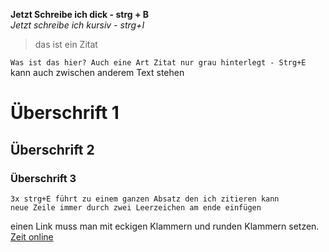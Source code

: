 **Jetzt Schreibe ich dick - strg + B**  
_Jetzt schreibe ich kursiv - strg+I_  
> das ist ein Zitat
  
`Was ist das hier? Auch eine Art Zitat nur grau hinterlegt - Strg+E` kann auch zwischen anderem Text stehen  
# Überschrift 1  
## Überschrift 2  
### Überschrift 3  
```
3x strg+E führt zu einem ganzen Absatz den ich zitieren kann
neue Zeile immer durch zwei Leerzeichen am ende einfügen
```
einen Link muss man mit eckigen Klammern und runden Klammern setzen. [Zeit online](www.zeit.de)

